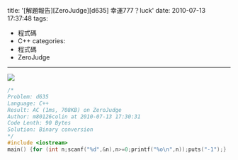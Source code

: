 title: '[解題報告][ZeroJudge][d635] 幸運777？luck'
date: 2010-07-13 17:37:48
tags:
- 程式碼
- C++
categories:
- 程式碼
- ZeroJudge
---

![](/blog/img/20100713-173748-1.png)

<!-- more -->

``` cpp
/*
Problem: d635
Language: C++
Result: AC (1ms, 708KB) on ZeroJudge
Author: m80126colin at 2010-07-13 17:30:31
Code Lenth: 90 Bytes
Solution: Binary conversion
*/
#include <iostream>
main() {for (int n;scanf("%d",&n),n>=0;printf("%o\n",n));puts("-1");}
```